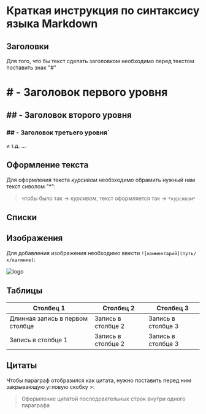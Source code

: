 # Краткая инструкция по синтаксису языка Markdown
## Заголовки
Для того, что бы текст сделать заголовком необходимо перед текстом поставить знак "#"

# # - Заголовок первого уровня
## ## - Заголовок второго уровня
### ## - Заголовок третьего уровня`
и т.д. ...

## Оформление текста

Для оформления текста *курсивом* необзходимо обрамить нужный нам текст сиволом "*":
>чтобы было так -> *курсивом*, текст оформляется так -> `*курсивом*`

## Списки

## Изображения
Для добавления изображения необходимо ввести `![комментарий](путь/к/катинке)`:

![logo](gitlogo.png)

## Таблицы

|Столбец 1|Столбец 2|Столбец 3|
|---------|---------|---------|
|Длинная запись в первом столбце|Запись в столбце 2|Запись в столбце 3|
|Запись в столбце 1|Запись в столбце 2|Запись в столбце 3|

## Цитаты

Чтобы параграф отобразился как цитата, нужно поставить перед ним закрывающую угловую скобку >:

> Оформление цитатой
последовательных строк
внутри одного параграфа
